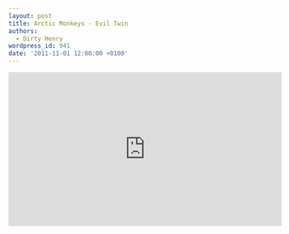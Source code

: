 ```yaml
---
layout: post
title: Arctic Monkeys - Evil Twin
authors:
  - Dirty Henry
wordpress_id: 941
date: '2011-11-01 12:00:00 +0100'
---
```

<iframe width="540" height="304" src="http://www.youtube.com/embed/xwir-pg7WiA" frameborder="0" allowfullscreen></iframe>
